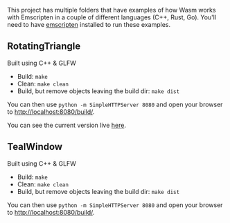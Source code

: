 This project has multiple folders that have examples of how Wasm works with Emscripten in a couple of different languages (C++, Rust, Go). You'll need to have [emscripten](https://github.com/emscripten-core/emscripten) installed to run these examples.

## RotatingTriangle

Built using C++ & GLFW

- Build: `make`
- Clean: `make clean`
- Build, but remove objects leaving the build dir: `make dist`

You can then use `python -m SimpleHTTPServer 8080` and open your browser to [http://localhost:8080/build/](http://localhost:8080/build/).

You can see the current version live [here](https://latte.tfaieta.now.sh/).

## TealWindow

Built using C++ & GLFW

- Build: `make`
- Clean: `make clean`
- Build, but remove objects leaving the build dir: `make dist`

You can then use `python -m SimpleHTTPServer 8080` and open your browser to [http://localhost:8080/build/](http://localhost:8080/build/).
